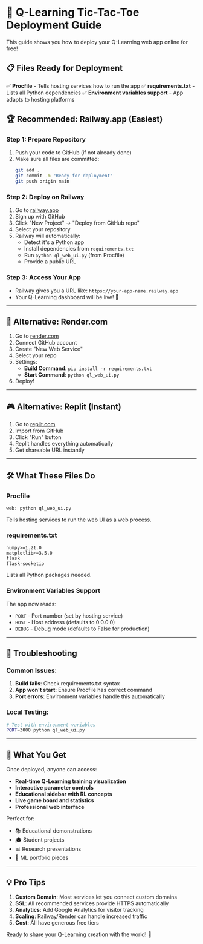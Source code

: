 # 🚀 Q-Learning Tic-Tac-Toe Deployment Guide

This guide shows you how to deploy your Q-Learning web app online for free!

## 📋 Files Ready for Deployment

✅ **Procfile** - Tells hosting services how to run the app
✅ **requirements.txt** - Lists all Python dependencies
✅ **Environment variables support** - App adapts to hosting platforms

## 🏆 Recommended: Railway.app (Easiest)

### Step 1: Prepare Repository
1. Push your code to GitHub (if not already done)
2. Make sure all files are committed:
   ```bash
   git add .
   git commit -m "Ready for deployment"
   git push origin main
   ```

### Step 2: Deploy on Railway
1. Go to [railway.app](https://railway.app)
2. Sign up with GitHub
3. Click "New Project" → "Deploy from GitHub repo"
4. Select your repository
5. Railway will automatically:
   - Detect it's a Python app
   - Install dependencies from `requirements.txt`
   - Run `python ql_web_ui.py` (from Procfile)
   - Provide a public URL

### Step 3: Access Your App
- Railway gives you a URL like: `https://your-app-name.railway.app`
- Your Q-Learning dashboard will be live! 🎉

---

## 🔧 Alternative: Render.com

1. Go to [render.com](https://render.com)
2. Connect GitHub account
3. Create "New Web Service"
4. Select your repo
5. Settings:
   - **Build Command**: `pip install -r requirements.txt`
   - **Start Command**: `python ql_web_ui.py`
6. Deploy!

---

## 🎮 Alternative: Replit (Instant)

1. Go to [replit.com](https://replit.com)
2. Import from GitHub
3. Click "Run" button
4. Replit handles everything automatically
5. Get shareable URL instantly

---

## 🛠️ What These Files Do

### **Procfile**
```
web: python ql_web_ui.py
```
Tells hosting services to run the web UI as a web process.

### **requirements.txt**
```
numpy>=1.21.0
matplotlib>=3.5.0
flask
flask-socketio
```
Lists all Python packages needed.

### **Environment Variables Support**
The app now reads:
- `PORT` - Port number (set by hosting service)
- `HOST` - Host address (defaults to 0.0.0.0)
- `DEBUG` - Debug mode (defaults to False for production)

---

## 🚨 Troubleshooting

### Common Issues:
1. **Build fails**: Check requirements.txt syntax
2. **App won't start**: Ensure Procfile has correct command
3. **Port errors**: Environment variables handle this automatically

### Local Testing:
```bash
# Test with environment variables
PORT=3000 python ql_web_ui.py
```

---

## 🎯 What You Get

Once deployed, anyone can access:
- **Real-time Q-Learning training visualization**
- **Interactive parameter controls**
- **Educational sidebar with RL concepts**
- **Live game board and statistics**
- **Professional web interface**

Perfect for:
- 📚 Educational demonstrations
- 🎓 Student projects
- 📊 Research presentations
- 🤖 ML portfolio pieces

---

## 💡 Pro Tips

1. **Custom Domain**: Most services let you connect custom domains
2. **SSL**: All recommended services provide HTTPS automatically
3. **Analytics**: Add Google Analytics for visitor tracking
4. **Scaling**: Railway/Render can handle increased traffic
5. **Cost**: All have generous free tiers

Ready to share your Q-Learning creation with the world! 🌟
